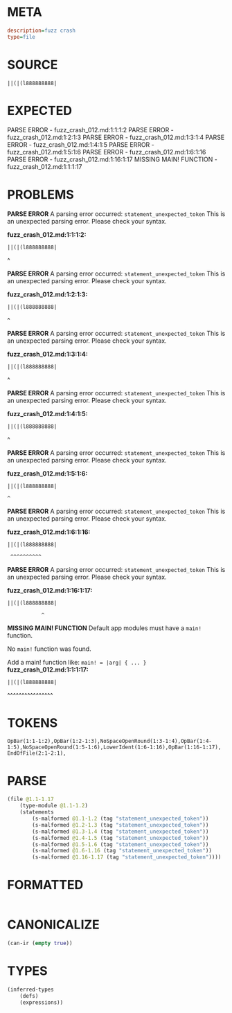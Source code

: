 # META
~~~ini
description=fuzz crash
type=file
~~~
# SOURCE
~~~roc
||(|(l888888888|
~~~
# EXPECTED
PARSE ERROR - fuzz_crash_012.md:1:1:1:2
PARSE ERROR - fuzz_crash_012.md:1:2:1:3
PARSE ERROR - fuzz_crash_012.md:1:3:1:4
PARSE ERROR - fuzz_crash_012.md:1:4:1:5
PARSE ERROR - fuzz_crash_012.md:1:5:1:6
PARSE ERROR - fuzz_crash_012.md:1:6:1:16
PARSE ERROR - fuzz_crash_012.md:1:16:1:17
MISSING MAIN! FUNCTION - fuzz_crash_012.md:1:1:1:17
# PROBLEMS
**PARSE ERROR**
A parsing error occurred: `statement_unexpected_token`
This is an unexpected parsing error. Please check your syntax.

**fuzz_crash_012.md:1:1:1:2:**
```roc
||(|(l888888888|
```
^


**PARSE ERROR**
A parsing error occurred: `statement_unexpected_token`
This is an unexpected parsing error. Please check your syntax.

**fuzz_crash_012.md:1:2:1:3:**
```roc
||(|(l888888888|
```
 ^


**PARSE ERROR**
A parsing error occurred: `statement_unexpected_token`
This is an unexpected parsing error. Please check your syntax.

**fuzz_crash_012.md:1:3:1:4:**
```roc
||(|(l888888888|
```
  ^


**PARSE ERROR**
A parsing error occurred: `statement_unexpected_token`
This is an unexpected parsing error. Please check your syntax.

**fuzz_crash_012.md:1:4:1:5:**
```roc
||(|(l888888888|
```
   ^


**PARSE ERROR**
A parsing error occurred: `statement_unexpected_token`
This is an unexpected parsing error. Please check your syntax.

**fuzz_crash_012.md:1:5:1:6:**
```roc
||(|(l888888888|
```
    ^


**PARSE ERROR**
A parsing error occurred: `statement_unexpected_token`
This is an unexpected parsing error. Please check your syntax.

**fuzz_crash_012.md:1:6:1:16:**
```roc
||(|(l888888888|
```
     ^^^^^^^^^^


**PARSE ERROR**
A parsing error occurred: `statement_unexpected_token`
This is an unexpected parsing error. Please check your syntax.

**fuzz_crash_012.md:1:16:1:17:**
```roc
||(|(l888888888|
```
               ^


**MISSING MAIN! FUNCTION**
Default app modules must have a `main!` function.

No `main!` function was found.

Add a main! function like:
`main! = |arg| { ... }`
**fuzz_crash_012.md:1:1:1:17:**
```roc
||(|(l888888888|
```
^^^^^^^^^^^^^^^^


# TOKENS
~~~zig
OpBar(1:1-1:2),OpBar(1:2-1:3),NoSpaceOpenRound(1:3-1:4),OpBar(1:4-1:5),NoSpaceOpenRound(1:5-1:6),LowerIdent(1:6-1:16),OpBar(1:16-1:17),
EndOfFile(2:1-2:1),
~~~
# PARSE
~~~clojure
(file @1.1-1.17
	(type-module @1.1-1.2)
	(statements
		(s-malformed @1.1-1.2 (tag "statement_unexpected_token"))
		(s-malformed @1.2-1.3 (tag "statement_unexpected_token"))
		(s-malformed @1.3-1.4 (tag "statement_unexpected_token"))
		(s-malformed @1.4-1.5 (tag "statement_unexpected_token"))
		(s-malformed @1.5-1.6 (tag "statement_unexpected_token"))
		(s-malformed @1.6-1.16 (tag "statement_unexpected_token"))
		(s-malformed @1.16-1.17 (tag "statement_unexpected_token"))))
~~~
# FORMATTED
~~~roc
~~~
# CANONICALIZE
~~~clojure
(can-ir (empty true))
~~~
# TYPES
~~~clojure
(inferred-types
	(defs)
	(expressions))
~~~
